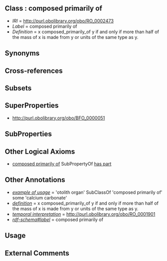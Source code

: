 
## Class : composed primarily of

 * *IRI* = http://purl.obolibrary.org/obo/RO_0002473
 * *Label* = composed primarily of
 * *Definition* = x composed_primarily_of y if and only if more than half of the mass of x is made from y or units of the same type as y.

## Synonyms


## Cross-references


## Subsets


## SuperProperties

 * <http://purl.obolibrary.org/obo/BFO_0000051>

## SubProperties


## Other Logical Axioms

 * [composed primarily of](../../RO/73/RO_0002473.md) SubPropertyOf [has part](../../BFO/51/BFO_0000051.md)

## Other Annotations

 * *[example of usage](../../IAO/12/IAO_0000112.md)* = 'otolith organ' SubClassOf 'composed primarily of' some 'calcium carbonate'
 * *[definition](../../IAO/15/IAO_0000115.md)* = x composed_primarily_of y if and only if more than half of the mass of x is made from y or units of the same type as y.
 * *[temporal interpretation](../../RO/00/RO_0001900.md)* = http://purl.obolibrary.org/obo/RO_0001901
 * *[rdf-schema#label](../../el/rdf-schema#label.md)* = composed primarily of

## Usage


## External Comments

